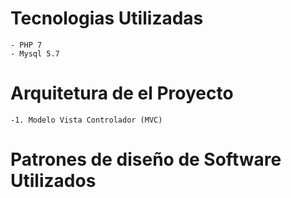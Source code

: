 # Tecnologias Utilizadas
	- PHP 7
	- Mysql 5.7

# Arquitetura de el Proyecto
	-1. Modelo Vista Controlador (MVC)
	
# Patrones de diseño de Software Utilizados

	
